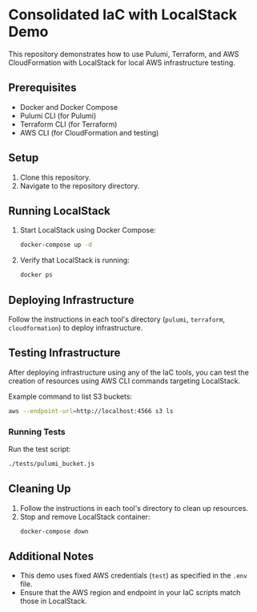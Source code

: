 # Consolidated IaC with LocalStack Demo

This repository demonstrates how to use Pulumi, Terraform, and AWS CloudFormation with LocalStack for local AWS infrastructure testing.

## Prerequisites

- Docker and Docker Compose
- Pulumi CLI (for Pulumi)
- Terraform CLI (for Terraform)
- AWS CLI (for CloudFormation and testing)

## Setup

1. Clone this repository.
2. Navigate to the repository directory.

## Running LocalStack

1. Start LocalStack using Docker Compose:
   ```sh
   docker-compose up -d
   ```

2. Verify that LocalStack is running:
   ```sh
   docker ps
   ```

## Deploying Infrastructure

Follow the instructions in each tool's directory (`pulumi`, `terraform`, `cloudformation`) to deploy infrastructure.

## Testing Infrastructure

After deploying infrastructure using any of the IaC tools, you can test the creation of resources using AWS CLI commands targeting LocalStack.

Example command to list S3 buckets:

```sh
aws --endpoint-url=http://localhost:4566 s3 ls
```

### Running Tests

Run the test script:

```sh
./tests/pulumi_bucket.js
```

## Cleaning Up

1. Follow the instructions in each tool's directory to clean up resources.
2. Stop and remove LocalStack container:
   ```sh
   docker-compose down
   ```

## Additional Notes

- This demo uses fixed AWS credentials (`test`) as specified in the `.env` file.
- Ensure that the AWS region and endpoint in your IaC scripts match those in LocalStack.